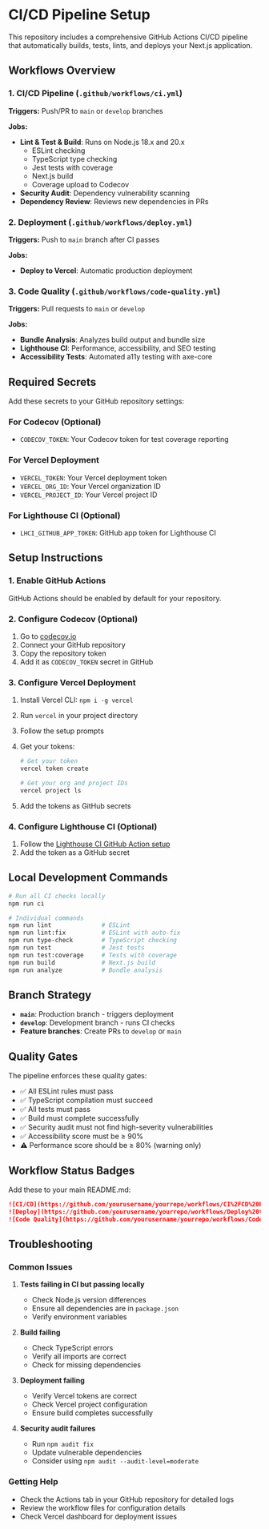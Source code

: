 # CI/CD Pipeline Setup

This repository includes a comprehensive GitHub Actions CI/CD pipeline that automatically builds, tests, lints, and deploys your Next.js application.

## Workflows Overview

### 1. CI/CD Pipeline (`.github/workflows/ci.yml`)

**Triggers:** Push/PR to `main` or `develop` branches

**Jobs:**

- **Lint & Test & Build**: Runs on Node.js 18.x and 20.x
  - ESLint checking
  - TypeScript type checking
  - Jest tests with coverage
  - Next.js build
  - Coverage upload to Codecov
- **Security Audit**: Dependency vulnerability scanning
- **Dependency Review**: Reviews new dependencies in PRs

### 2. Deployment (`.github/workflows/deploy.yml`)

**Triggers:** Push to `main` branch after CI passes

**Jobs:**

- **Deploy to Vercel**: Automatic production deployment

### 3. Code Quality (`.github/workflows/code-quality.yml`)

**Triggers:** Pull requests to `main` or `develop`

**Jobs:**

- **Bundle Analysis**: Analyzes build output and bundle size
- **Lighthouse CI**: Performance, accessibility, and SEO testing
- **Accessibility Tests**: Automated a11y testing with axe-core

## Required Secrets

Add these secrets to your GitHub repository settings:

### For Codecov (Optional)

- `CODECOV_TOKEN`: Your Codecov token for test coverage reporting

### For Vercel Deployment

- `VERCEL_TOKEN`: Your Vercel deployment token
- `VERCEL_ORG_ID`: Your Vercel organization ID
- `VERCEL_PROJECT_ID`: Your Vercel project ID

### For Lighthouse CI (Optional)

- `LHCI_GITHUB_APP_TOKEN`: GitHub app token for Lighthouse CI

## Setup Instructions

### 1. Enable GitHub Actions

GitHub Actions should be enabled by default for your repository.

### 2. Configure Codecov (Optional)

1. Go to [codecov.io](https://codecov.io)
2. Connect your GitHub repository
3. Copy the repository token
4. Add it as `CODECOV_TOKEN` secret in GitHub

### 3. Configure Vercel Deployment

1. Install Vercel CLI: `npm i -g vercel`
2. Run `vercel` in your project directory
3. Follow the setup prompts
4. Get your tokens:

   ```bash
   # Get your token
   vercel token create

   # Get your org and project IDs
   vercel project ls
   ```

5. Add the tokens as GitHub secrets

### 4. Configure Lighthouse CI (Optional)

1. Follow the [Lighthouse CI GitHub Action setup](https://github.com/GoogleChrome/lighthouse-ci/blob/main/docs/getting-started.md#github-actions)
2. Add the token as a GitHub secret

## Local Development Commands

```bash
# Run all CI checks locally
npm run ci

# Individual commands
npm run lint              # ESLint
npm run lint:fix          # ESLint with auto-fix
npm run type-check        # TypeScript checking
npm run test              # Jest tests
npm run test:coverage     # Tests with coverage
npm run build             # Next.js build
npm run analyze           # Bundle analysis
```

## Branch Strategy

- **`main`**: Production branch - triggers deployment
- **`develop`**: Development branch - runs CI checks
- **Feature branches**: Create PRs to `develop` or `main`

## Quality Gates

The pipeline enforces these quality gates:

- ✅ All ESLint rules must pass
- ✅ TypeScript compilation must succeed
- ✅ All tests must pass
- ✅ Build must complete successfully
- ✅ Security audit must not find high-severity vulnerabilities
- ✅ Accessibility score must be ≥ 90%
- ⚠️ Performance score should be ≥ 80% (warning only)

## Workflow Status Badges

Add these to your main README.md:

```markdown
![CI/CD](https://github.com/yourusername/yourrepo/workflows/CI%2FCD%20Pipeline/badge.svg)
![Deploy](https://github.com/yourusername/yourrepo/workflows/Deploy%20to%20Production/badge.svg)
![Code Quality](https://github.com/yourusername/yourrepo/workflows/Code%20Quality/badge.svg)
```

## Troubleshooting

### Common Issues

1. **Tests failing in CI but passing locally**

   - Check Node.js version differences
   - Ensure all dependencies are in `package.json`
   - Verify environment variables

2. **Build failing**

   - Check TypeScript errors
   - Verify all imports are correct
   - Check for missing dependencies

3. **Deployment failing**

   - Verify Vercel tokens are correct
   - Check Vercel project configuration
   - Ensure build completes successfully

4. **Security audit failures**
   - Run `npm audit fix`
   - Update vulnerable dependencies
   - Consider using `npm audit --audit-level=moderate`

### Getting Help

- Check the Actions tab in your GitHub repository for detailed logs
- Review the workflow files for configuration details
- Check Vercel dashboard for deployment issues
